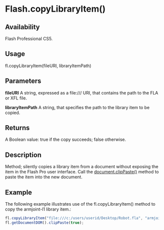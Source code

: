 # Flash.copyLibraryItem()

## Availability

Flash Professional CS5.

## Usage

fl.copyLibraryItem(fileURI, libraryItemPath)

## Parameters

**fileURI** A string, expressed as a file:/// URI, that contains the path to the FLA or XFL file.

**libraryItemPath** A string, that specifies the path to the library item to be copied.

## Returns

A Boolean value: true if the copy succeeds; false otherwise.

## Description

Method; silently copies a library item from a document without exposing the item in the Flash Pro user interface. Call the [document.clipPaste()](../Document_object/Document32.md) method to paste the item into the new document.

## Example

The following example illustrates use of the fl.copyLibraryItem() method to copy the armjoint-l1 library item.:

```javascript
fl.copyLibraryItem("file:///c:/users/userid/Desktop/Robot.fla", "armjoint-l1");
fl.getDocumentDOM().clipPaste(true);
```
